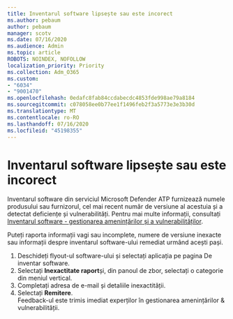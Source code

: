```yaml
---
title: Inventarul software lipsește sau este incorect
ms.author: pebaum
author: pebaum
manager: scotv
ms.date: 07/16/2020
ms.audience: Admin
ms.topic: article
ROBOTS: NOINDEX, NOFOLLOW
localization_priority: Priority
ms.collection: Adm_O365
ms.custom:
- "6034"
- "9001470"
ms.openlocfilehash: 0edafc8fab84ccdabecdc4853fde998ae79a8184
ms.sourcegitcommit: c078058ee0b77ee1f1496feb2f3a5773e3e3b30d
ms.translationtype: MT
ms.contentlocale: ro-RO
ms.lasthandoff: 07/16/2020
ms.locfileid: "45198355"
---
```

# <a name="software-inventory-is-missing-or-inaccurate"></a>Inventarul software lipsește sau este incorect

Inventarul software din serviciul Microsoft Defender ATP furnizează numele produsului sau furnizorul, cel mai recent număr de versiune al acestuia și a detectat deficiențe și vulnerabilități. Pentru mai multe informații, consultați [Inventarul software - gestionarea amenințărilor și a vulnerabilităților](https://docs.microsoft.com/windows/security/threat-protection/microsoft-defender-atp/tvm-software-inventory).

Puteți raporta informații vagi sau incomplete, numere de versiune inexacte sau informații despre inventarul software-ului remediat urmând acești pași.  

1. Deschideți flyout-ul software-ului și selectați aplicația pe pagina De inventar software.
2. Selectați **Inexactitate raport**și, din panoul de zbor, selectați o categorie din meniul vertical.
3. Completați adresa de e-mail și detaliile inexactității.
4. Selectați **Remitere**.</br>
    Feedback-ul este trimis imediat experților în gestionarea amenințărilor & vulnerabilității.